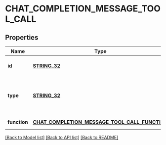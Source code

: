 # CHAT_COMPLETION_MESSAGE_TOOL_CALL

## Properties
Name | Type | Description | Notes
------------ | ------------- | ------------- | -------------
**id** | [**STRING_32**](STRING_32.md) | The ID of the tool call. | [default to null]
**type** | [**STRING_32**](STRING_32.md) | The type of the tool. Currently, only &#x60;function&#x60; is supported. | [default to null]
**function** | [**CHAT_COMPLETION_MESSAGE_TOOL_CALL_FUNCTION**](ChatCompletionMessageToolCall_function.md) |  | [default to null]

[[Back to Model list]](../README.md#documentation-for-models) [[Back to API list]](../README.md#documentation-for-api-endpoints) [[Back to README]](../README.md)


